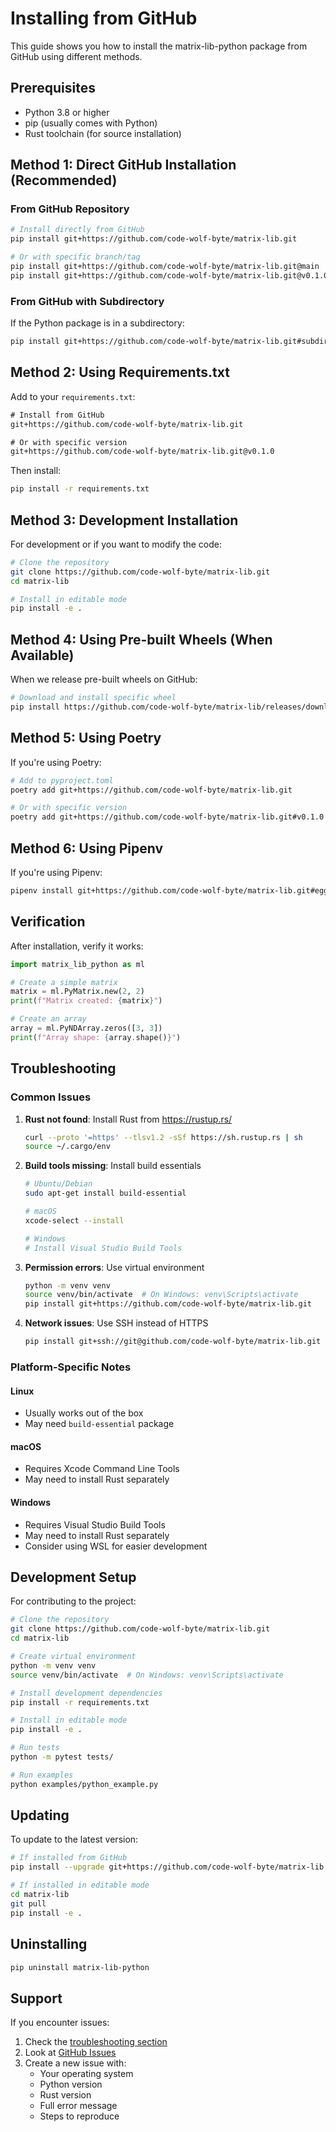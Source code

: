 # Installing from GitHub

This guide shows you how to install the matrix-lib-python package from GitHub using different methods.

## Prerequisites

- Python 3.8 or higher
- pip (usually comes with Python)
- Rust toolchain (for source installation)

## Method 1: Direct GitHub Installation (Recommended)

### From GitHub Repository

```bash
# Install directly from GitHub
pip install git+https://github.com/code-wolf-byte/matrix-lib.git

# Or with specific branch/tag
pip install git+https://github.com/code-wolf-byte/matrix-lib.git@main
pip install git+https://github.com/code-wolf-byte/matrix-lib.git@v0.1.0
```

### From GitHub with Subdirectory

If the Python package is in a subdirectory:

```bash
pip install git+https://github.com/code-wolf-byte/matrix-lib.git#subdirectory=python
```

## Method 2: Using Requirements.txt

Add to your `requirements.txt`:

```txt
# Install from GitHub
git+https://github.com/code-wolf-byte/matrix-lib.git

# Or with specific version
git+https://github.com/code-wolf-byte/matrix-lib.git@v0.1.0
```

Then install:

```bash
pip install -r requirements.txt
```

## Method 3: Development Installation

For development or if you want to modify the code:

```bash
# Clone the repository
git clone https://github.com/code-wolf-byte/matrix-lib.git
cd matrix-lib

# Install in editable mode
pip install -e .
```

## Method 4: Using Pre-built Wheels (When Available)

When we release pre-built wheels on GitHub:

```bash
# Download and install specific wheel
pip install https://github.com/code-wolf-byte/matrix-lib/releases/download/v0.1.0/matrix_lib_python-0.1.0-cp39-cp39-linux_x86_64.whl
```

## Method 5: Using Poetry

If you're using Poetry:

```bash
# Add to pyproject.toml
poetry add git+https://github.com/code-wolf-byte/matrix-lib.git

# Or with specific version
poetry add git+https://github.com/code-wolf-byte/matrix-lib.git#v0.1.0
```

## Method 6: Using Pipenv

If you're using Pipenv:

```bash
pipenv install git+https://github.com/code-wolf-byte/matrix-lib.git#egg=matrix-lib-python
```

## Verification

After installation, verify it works:

```python
import matrix_lib_python as ml

# Create a simple matrix
matrix = ml.PyMatrix.new(2, 2)
print(f"Matrix created: {matrix}")

# Create an array
array = ml.PyNDArray.zeros([3, 3])
print(f"Array shape: {array.shape()}")
```

## Troubleshooting

### Common Issues

1. **Rust not found**: Install Rust from https://rustup.rs/
   ```bash
   curl --proto '=https' --tlsv1.2 -sSf https://sh.rustup.rs | sh
   source ~/.cargo/env
   ```

2. **Build tools missing**: Install build essentials
   ```bash
   # Ubuntu/Debian
   sudo apt-get install build-essential
   
   # macOS
   xcode-select --install
   
   # Windows
   # Install Visual Studio Build Tools
   ```

3. **Permission errors**: Use virtual environment
   ```bash
   python -m venv venv
   source venv/bin/activate  # On Windows: venv\Scripts\activate
   pip install git+https://github.com/code-wolf-byte/matrix-lib.git
   ```

4. **Network issues**: Use SSH instead of HTTPS
   ```bash
   pip install git+ssh://git@github.com/code-wolf-byte/matrix-lib.git
   ```

### Platform-Specific Notes

#### Linux
- Usually works out of the box
- May need `build-essential` package

#### macOS
- Requires Xcode Command Line Tools
- May need to install Rust separately

#### Windows
- Requires Visual Studio Build Tools
- May need to install Rust separately
- Consider using WSL for easier development

## Development Setup

For contributing to the project:

```bash
# Clone the repository
git clone https://github.com/code-wolf-byte/matrix-lib.git
cd matrix-lib

# Create virtual environment
python -m venv venv
source venv/bin/activate  # On Windows: venv\Scripts\activate

# Install development dependencies
pip install -r requirements.txt

# Install in editable mode
pip install -e .

# Run tests
python -m pytest tests/

# Run examples
python examples/python_example.py
```

## Updating

To update to the latest version:

```bash
# If installed from GitHub
pip install --upgrade git+https://github.com/code-wolf-byte/matrix-lib.git

# If installed in editable mode
cd matrix-lib
git pull
pip install -e .
```

## Uninstalling

```bash
pip uninstall matrix-lib-python
```

## Support

If you encounter issues:

1. Check the [troubleshooting section](#troubleshooting)
2. Look at [GitHub Issues](https://github.com/code-wolf-byte/matrix-lib/issues)
3. Create a new issue with:
   - Your operating system
   - Python version
   - Rust version
   - Full error message
   - Steps to reproduce 